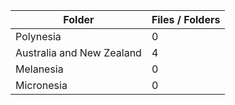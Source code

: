 | Folder                    |   Files / Folders |
|---------------------------|-------------------|
| Polynesia                 |                 0 |
| Australia and New Zealand |                 4 |
| Melanesia                 |                 0 |
| Micronesia                |                 0 |